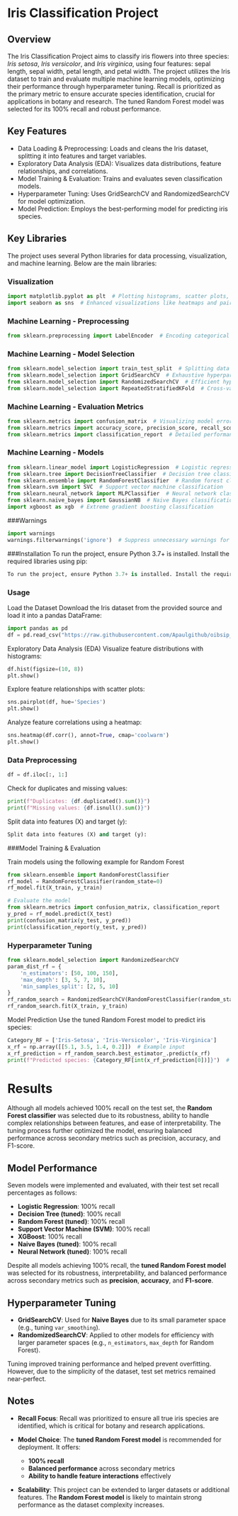 # Iris Classification Project

## Overview
The Iris Classification Project aims to classify iris flowers into three species: *Iris setosa*, *Iris versicolor*, and *Iris virginica*, using four features: sepal length, sepal width, petal length, and petal width. The project utilizes the Iris dataset to train and evaluate multiple machine learning models, optimizing their performance through hyperparameter tuning. Recall is prioritized as the primary metric to ensure accurate species identification, crucial for applications in botany and research. The tuned Random Forest model was selected for its 100% recall and robust performance.

## Key Features
- Data Loading & Preprocessing: Loads and cleans the Iris dataset, splitting it into features and target variables.
- Exploratory Data Analysis (EDA): Visualizes data distributions, feature relationships, and correlations.
- Model Training & Evaluation: Trains and evaluates seven classification models.
- Hyperparameter Tuning: Uses GridSearchCV and RandomizedSearchCV for model optimization.
- Model Prediction: Employs the best-performing model for predicting iris species.

## Key Libraries
The project uses several Python libraries for data processing, visualization, and machine learning. Below are the main libraries:

### Visualization
```python
import matplotlib.pyplot as plt  # Plotting histograms, scatter plots, and other visualizations
import seaborn as sns  # Enhanced visualizations like heatmaps and pair plots

```
### Machine Learning - Preprocessing
```python
from sklearn.preprocessing import LabelEncoder  # Encoding categorical target variables
```
### Machine Learning - Model Selection
```python
from sklearn.model_selection import train_test_split  # Splitting data into training and testing sets
from sklearn.model_selection import GridSearchCV  # Exhaustive hyperparameter tuning
from sklearn.model_selection import RandomizedSearchCV  # Efficient hyperparameter tuning
from sklearn.model_selection import RepeatedStratifiedKFold  # Cross-validation with stratified sampling
```
### Machine Learning - Evaluation Metrics
```python
from sklearn.metrics import confusion_matrix  # Visualizing model errors
from sklearn.metrics import accuracy_score, precision_score, recall_score, f1_score  # Performance metrics
from sklearn.metrics import classification_report  # Detailed performance reports
```
### Machine Learning - Models
```python
from sklearn.linear_model import LogisticRegression  # Logistic regression classification
from sklearn.tree import DecisionTreeClassifier  # Decision tree classification
from sklearn.ensemble import RandomForestClassifier  # Random forest classification
from sklearn.svm import SVC  # Support vector machine classification
from sklearn.neural_network import MLPClassifier  # Neural network classification
from sklearn.naive_bayes import GaussianNB  # Naive Bayes classification
import xgboost as xgb  # Extreme gradient boosting classification
```
###Warnings
```python
import warnings
warnings.filterwarnings('ignore')  # Suppress unnecessary warnings for cleaner output
```

###Installation
To run the project, ensure Python 3.7+ is installed. Install the required libraries using pip:
```python
To run the project, ensure Python 3.7+ is installed. Install the required libraries using pip:
```

### Usage
Load the Dataset
Download the Iris dataset from the provided source and load it into a pandas DataFrame:
```python
import pandas as pd
df = pd.read_csv("https://raw.githubusercontent.com/Apaulgithub/oibsip_task1/main/Iris.csv")
```
Exploratory Data Analysis (EDA)
Visualize feature distributions with histograms:

```python
df.hist(figsize=(10, 8))
plt.show()
```
Explore feature relationships with scatter plots:
```python
sns.pairplot(df, hue='Species')
plt.show()
```
Analyze feature correlations using a heatmap:
```python
sns.heatmap(df.corr(), annot=True, cmap='coolwarm')
plt.show()
```
### Data Preprocessing
```python
df = df.iloc[:, 1:]
```
Check for duplicates and missing values:
```python
print(f"Duplicates: {df.duplicated().sum()}")
print(f"Missing values: {df.isnull().sum()}")
```
Split data into features (X) and target (y):
```python
Split data into features (X) and target (y):
```
###Model Training & Evaluation

Train models using the following example for Random Forest
```python
from sklearn.ensemble import RandomForestClassifier
rf_model = RandomForestClassifier(random_state=0)
rf_model.fit(X_train, y_train)

# Evaluate the model
from sklearn.metrics import confusion_matrix, classification_report
y_pred = rf_model.predict(X_test)
print(confusion_matrix(y_test, y_pred))
print(classification_report(y_test, y_pred))
```
### Hyperparameter Tuning
```python
from sklearn.model_selection import RandomizedSearchCV
param_dist_rf = {
    'n_estimators': [50, 100, 150],
    'max_depth': [3, 5, 7, 10],
    'min_samples_split': [2, 5, 10]
}
rf_random_search = RandomizedSearchCV(RandomForestClassifier(random_state=0), param_distributions=param_dist_rf, n_iter=10, cv=5)
rf_random_search.fit(X_train, y_train)
```
Model Prediction
Use the tuned Random Forest model to predict iris species:
```python
Category_RF = ['Iris-Setosa', 'Iris-Versicolor', 'Iris-Virginica']
x_rf = np.array([[5.1, 3.5, 1.4, 0.2]])  # Example input
x_rf_prediction = rf_random_search.best_estimator_.predict(x_rf)
print(f"Predicted species: {Category_RF[int(x_rf_prediction[0])]}")  # Output: Iris-Setosa
```

# Results

Although all models achieved 100% recall on the test set, the **Random Forest classifier** was selected due to its robustness, ability to handle complex relationships between features, and ease of interpretability. The tuning process further optimized the model, ensuring balanced performance across secondary metrics such as precision, accuracy, and F1-score.

## Model Performance

Seven models were implemented and evaluated, with their test set recall percentages as follows:

- **Logistic Regression**: 100% recall
- **Decision Tree (tuned)**: 100% recall
- **Random Forest (tuned)**: 100% recall
- **Support Vector Machine (SVM)**: 100% recall
- **XGBoost**: 100% recall
- **Naive Bayes (tuned)**: 100% recall
- **Neural Network (tuned)**: 100% recall

Despite all models achieving 100% recall, the **tuned Random Forest model** was selected for its robustness, interpretability, and balanced performance across secondary metrics such as **precision**, **accuracy**, and **F1-score**.

## Hyperparameter Tuning

- **GridSearchCV**: Used for **Naive Bayes** due to its small parameter space (e.g., tuning `var_smoothing`).
- **RandomizedSearchCV**: Applied to other models for efficiency with larger parameter spaces (e.g., `n_estimators`, `max_depth` for Random Forest).

Tuning improved training performance and helped prevent overfitting. However, due to the simplicity of the dataset, test set metrics remained near-perfect.

## Notes

- **Recall Focus**: Recall was prioritized to ensure all true iris species are identified, which is critical for botany and research applications.
  
- **Model Choice**: The **tuned Random Forest model** is recommended for deployment. It offers:
  - **100% recall**
  - **Balanced performance** across secondary metrics
  - **Ability to handle feature interactions** effectively

- **Scalability**: This project can be extended to larger datasets or additional features. The **Random Forest model** is likely to maintain strong performance as the dataset complexity increases.

